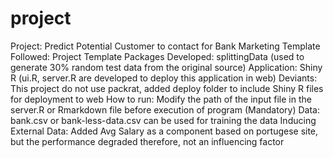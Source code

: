 # project

Project: Predict Potential Customer to contact for Bank Marketing
Template Followed: Project Template
Packages Developed: splittingData (used to generate 30% random test data from the original source)
Application: Shiny R (ui.R, server.R are developed to deploy this application in web)
Deviants: This project do not use packrat, added deploy folder to include Shiny R files for deployment to web
How to run: Modify the path of the input file in the server.R or Rmarkdown file before execution of program (Mandatory)
Data: bank.csv or bank-less-data.csv can be used for training the data
Inducing External Data: Added Avg Salary as a component based on portugese site, but the performance degraded therefore, not an influencing factor
